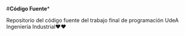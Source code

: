 #**Código Fuente***

Repositorio del código fuente del trabajo final de programación UdeA Ingeniería Industrial❤❤
